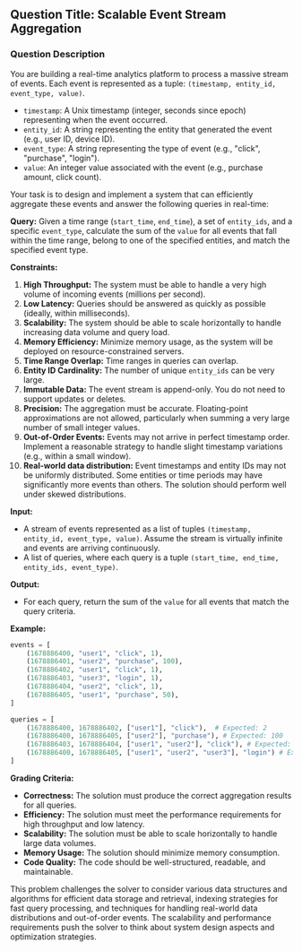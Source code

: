 ## Question Title: Scalable Event Stream Aggregation

### Question Description

You are building a real-time analytics platform to process a massive stream of events. Each event is represented as a tuple: `(timestamp, entity_id, event_type, value)`.

*   `timestamp`: A Unix timestamp (integer, seconds since epoch) representing when the event occurred.
*   `entity_id`: A string representing the entity that generated the event (e.g., user ID, device ID).
*   `event_type`: A string representing the type of event (e.g., "click", "purchase", "login").
*   `value`: An integer value associated with the event (e.g., purchase amount, click count).

Your task is to design and implement a system that can efficiently aggregate these events and answer the following queries in real-time:

**Query:** Given a time range (`start_time`, `end_time`), a set of `entity_ids`, and a specific `event_type`, calculate the sum of the `value` for all events that fall within the time range, belong to one of the specified entities, and match the specified event type.

**Constraints:**

1.  **High Throughput:** The system must be able to handle a very high volume of incoming events (millions per second).
2.  **Low Latency:** Queries should be answered as quickly as possible (ideally, within milliseconds).
3.  **Scalability:** The system should be able to scale horizontally to handle increasing data volume and query load.
4.  **Memory Efficiency:** Minimize memory usage, as the system will be deployed on resource-constrained servers.
5.  **Time Range Overlap:** Time ranges in queries can overlap.
6.  **Entity ID Cardinality:** The number of unique `entity_ids` can be very large.
7.  **Immutable Data:** The event stream is append-only. You do not need to support updates or deletes.
8.  **Precision:** The aggregation must be accurate. Floating-point approximations are not allowed, particularly when summing a very large number of small integer values.
9.  **Out-of-Order Events:** Events may not arrive in perfect timestamp order. Implement a reasonable strategy to handle slight timestamp variations (e.g., within a small window).
10. **Real-world data distribution:** Event timestamps and entity IDs may not be uniformly distributed. Some entities or time periods may have significantly more events than others. The solution should perform well under skewed distributions.

**Input:**

*   A stream of events represented as a list of tuples `(timestamp, entity_id, event_type, value)`. Assume the stream is virtually infinite and events are arriving continuously.
*   A list of queries, where each query is a tuple `(start_time, end_time, entity_ids, event_type)`.

**Output:**

*   For each query, return the sum of the `value` for all events that match the query criteria.

**Example:**

```python
events = [
    (1678886400, "user1", "click", 1),
    (1678886401, "user2", "purchase", 100),
    (1678886402, "user1", "click", 1),
    (1678886403, "user3", "login", 1),
    (1678886404, "user2", "click", 1),
    (1678886405, "user1", "purchase", 50),
]

queries = [
    (1678886400, 1678886402, ["user1"], "click"),  # Expected: 2
    (1678886400, 1678886405, ["user2"], "purchase"), # Expected: 100
    (1678886403, 1678886404, ["user1", "user2"], "click"), # Expected: 1
    (1678886400, 1678886405, ["user1", "user2", "user3"], "login") # Expected: 1
]
```

**Grading Criteria:**

*   **Correctness:** The solution must produce the correct aggregation results for all queries.
*   **Efficiency:** The solution must meet the performance requirements for high throughput and low latency.
*   **Scalability:** The solution must be able to scale horizontally to handle large data volumes.
*   **Memory Usage:** The solution should minimize memory consumption.
*   **Code Quality:** The code should be well-structured, readable, and maintainable.

This problem challenges the solver to consider various data structures and algorithms for efficient data storage and retrieval, indexing strategies for fast query processing, and techniques for handling real-world data distributions and out-of-order events. The scalability and performance requirements push the solver to think about system design aspects and optimization strategies.
